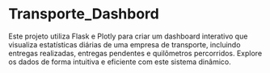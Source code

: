 # Transporte_Dashbord
Este projeto utiliza Flask e Plotly para criar um dashboard interativo que visualiza estatísticas diárias de uma empresa de transporte, incluindo entregas realizadas, entregas pendentes e quilômetros percorridos. Explore os dados de forma intuitiva e eficiente com este sistema dinâmico.
